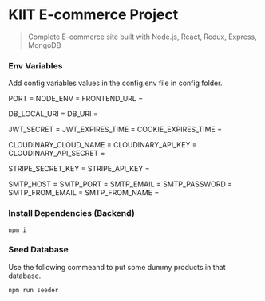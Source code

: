 # KIIT E-commerce Project

> Complete E-commerce site built with Node.js, React, Redux, Express, MongoDB

### Env Variables

Add config variables values in the config.env file in config folder.

PORT = 
NODE_ENV = 
FRONTEND_URL = 

DB_LOCAL_URI = 
DB_URI = 

JWT_SECRET = 
JWT_EXPIRES_TIME =
COOKIE_EXPIRES_TIME = 

CLOUDINARY_CLOUD_NAME = 
CLOUDINARY_API_KEY = 
CLOUDINARY_API_SECRET = 

STRIPE_SECRET_KEY = 
STRIPE_API_KEY = 


SMTP_HOST = 
SMTP_PORT = 
SMTP_EMAIL = 
SMTP_PASSWORD = 
SMTP_FROM_EMAIL =
SMTP_FROM_NAME = 

### Install Dependencies (Backend)

```
npm i
```

### Seed Database

Use the following commeand to put some dummy products in that database.

```
npm run seeder
```
